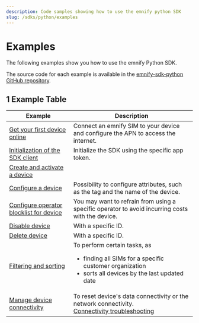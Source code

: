 ```yaml
---
description: Code samples showing how to use the emnify python SDK
slug: /sdks/python/examples
---
```


# Examples

The following examples show you how to use the emnify Python SDK. 

The source code for each example is available in the [emnify-sdk-python GitHub repository](https://github.com/emnify/emnify-sdk-python/tree/main/docs/examples).

## 1 Example Table

| Example                             | Description  |
|---|---|
| [Get your first device online](https://github.com/emnify/emnify-sdk-python/blob/main/docs/examples/mass_sim_activation.py)     |  Connect an emnify SIM to your device and configure the APN to access the internet. |
| [Initialization of the SDK client](https://github.com/emnify/emnify-sdk-python/blob/main/docs/examples/device_lifecycle_management.py#L6) |  Initialize the SDK using the specific app token. |
| [Create and activate a device](https://github.com/emnify/emnify-sdk-python/blob/main/docs/examples/device_lifecycle_management.py#L12)    |   |
| [Configure a device](https://github.com/emnify/emnify-sdk-python/blob/main/docs/examples/device_lifecycle_management.py#L51)               |        Possibility to configure attributes, such as the tag and the name of the device.       |
| [Configure operator blocklist for device](https://github.com/emnify/emnify-sdk-python/blob/main/docs/examples/device_lifecycle_management.py#L69) |  You may want to refrain from using a specific operator to avoid incurring costs with the device.  |
| [Disable device](https://github.com/emnify/emnify-sdk-python/blob/main/docs/examples/device_lifecycle_management.py#L95) |  With a specific ID. |
| [Delete device](https://github.com/emnify/emnify-sdk-python/blob/main/docs/examples/device_lifecycle_management.py#L114)  |  With a specific ID.  |
| [Filtering and sorting](https://github.com/emnify/emnify-sdk-python/blob/main/docs/examples/filtering_and_sorting.py) | To perform certain tasks, as  <ul><li>finding all SIMs for a specific customer organization</li><li>sorts all devices by the last updated date</li></ul>    |
| [Manage device connectivity](https://github.com/emnify/emnify-sdk-python/blob/main/docs/examples/device_lifecycle_management.py#L143)  | To reset device's data connectivity or the network connectivity. <br /> [Connectivity troubleshooting](https://www.emnify.com/developer-blog/5-ways-to-detect-and-solve-connectivity-issues#network-events) |

